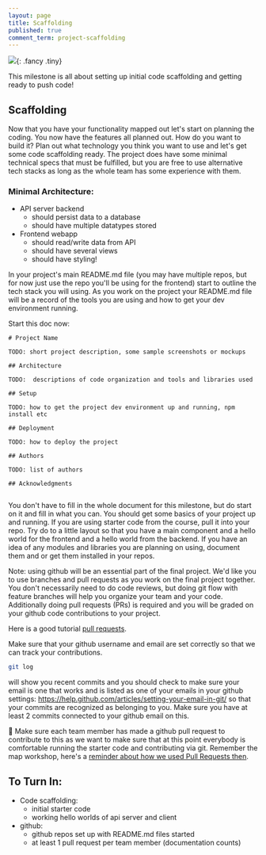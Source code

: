 ```yaml
---
layout: page
title: Scaffolding
published: true
comment_term: project-scaffolding
---
```




![](http://i.giphy.com/GWbMbUysgsIda.gif){: .fancy .tiny}

This milestone is all about setting up initial code scaffolding and getting ready to push code!


## Scaffolding

Now that you have your functionality mapped out let's start on planning the coding.  You now have the features all planned out.  How do you want to build it?  Plan out what technology you think you want to use and let's get some code scaffolding ready.   The project does have some minimal technical specs that must be fulfilled, but you are free to use alternative tech stacks as long as the whole team has some experience with them.

### Minimal Architecture:

* API server backend
  * should persist data to a database
  * should have multiple datatypes stored
* Frontend webapp
  * should read/write data from API
  * should have several views
  * should have styling!


In your project's main README.md file (you may have multiple repos, but for now just use the repo you'll be using for the frontend) start to outline the tech stack you will using. As you work on the project your README.md file will be a record of the tools you are using and how to get your dev environment running.

Start this doc now:

```
# Project Name

TODO: short project description, some sample screenshots or mockups

## Architecture

TODO:  descriptions of code organization and tools and libraries used

## Setup

TODO: how to get the project dev environment up and running, npm install etc

## Deployment

TODO: how to deploy the project

## Authors

TODO: list of authors

## Acknowledgments


```

You don't have to fill in the whole document for this milestone, but do start on it and fill in what you can. You should get some basics of your project up and running. If you are using starter code from the course, pull it into your repo.  Try do to a little layout so that you have a main component and a hello world for the frontend and a hello world from the backend.  If you have an idea of any modules and libraries you are planning on using, document them and or get them installed in your repos.

Note: using github will be an essential part of the final project.  We'd like you to use branches and pull requests as you work on the final project together.  You don't necessarily need to do code reviews, but doing git flow with feature branches will help you organize your team and your code. Additionally doing pull requests (PRs) is required and you will be graded on your github code contributions to your project.

Here is a good tutorial [pull requests](https://yangsu.github.io/pull-request-tutorial/).   

Make sure that your github username and email are set correctly so that we can track your contributions.

```bash
git log
```

will show you recent commits and you should check to make sure your email is one that works and is listed as one of your emails in your github settings: https://help.github.com/articles/setting-your-email-in-git/
so that your commits are recognized as belonging to you.  Make sure you have at least 2 commits connected to your github email on this.

🚀 Make sure each team member has made a github pull request to contribute to this as we want to make sure that at this point everybody is comfortable running the starter code and contributing via git.  Remember the map workshop, here's a [reminder about how we used Pull Requests then](https://github.com/dartmouth-cs52-18S/git-map#proper-git-flow).


## To Turn In:

* Code scaffolding:
  * initial starter code
  * working hello worlds of api server and client
* github:
  * github repos set up with README.md files started
  * at least 1 pull request per team member (documentation counts)
